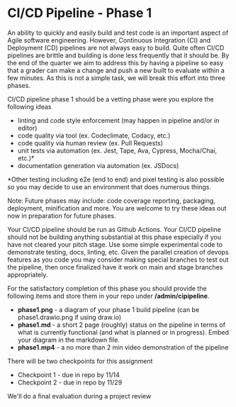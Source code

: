 # CI/CD Pipeline - Phase 1

An ability to quickly and easily build and test code is an important aspect of Agile software engineering.  However, Continuous Integration (CI) and Deployment (CD) pipelines are not always easy to build.  Quite often CI/CD pipelines are brittle and building is done less frequently that it should be. By the end of the quarter we aim to address this by having a pipeline so easy that a grader can make a change and push a new built to evaluate within a few minutes.  As this is not a simple task, we will break this effort into three phases. 

CI/CD pipeline phase 1 should be a vetting phase were you explore the following ideas

* linting and code style enforcement (may happen in pipeline and/or in editor)
* code quality via tool  (ex. Codeclimate, Codacy, etc.)
* code quality via human review (ex. Pull Requests)
* unit tests via automation (ex. Jest, Tape, Ava, Cypress, Mocha/Chai, etc.)*
* documentation generation via automation (ex. JSDocs)

*Other testing including e2e (end to end) and pixel testing is also possible so you may decide to use an environment that does numerous things.

Note: Future phases may include: code coverage reporting, packaging, deployment, minification and more.  You are welcome to try these ideas out now in preparation for future phases.

Your CI/CD pipeline should be run as Github Actions.   Your CI/CD pipeline should not be building anything substantial at this phase especially if you have not cleared your pitch stage.  Use some simple experimental code to demonstrate testing, docs, linting, etc.  Given the parallel creation of devops features as you code you may consider making special branches to test out the pipeline, then once finalized have it work on main and stage branches appropriately.

For the satisfactory completion of this phase you should provide the following items and store them in your repo under **/admin/cipipeline**.

* **phase1.png** - a diagram of your phase 1 build pipeline (can be phase1.drawio.png if using draw.io)
* **phase1.md** - a short 2 page (roughly) status on the pipeline in terms of what is currently functional (and what is planned or in progress). Embed your diagram in the markdown file.
* **phase1.mp4** - a no more than 2 min video demonstration of the pipeline
 

There will be two checkpoints for this assignment

* Checkpoint 1 - due in repo by 11/14
* Checkpoint 2 - due in repo by 11/29

We'll do a final evaluation during a project review